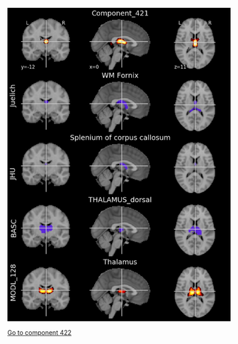 


![421](preliminary/421.jpg "Component 421")

[Go to component 422](https://parietal-inria.github.io/MODL_atlas/512/422 "Component 422")